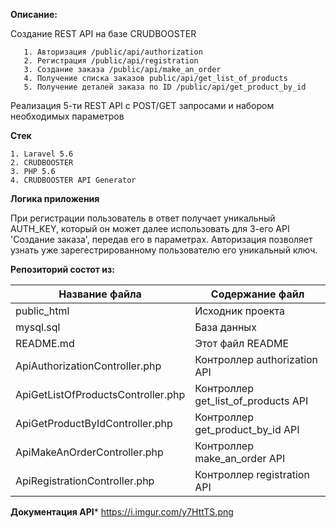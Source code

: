 **Описание:**

 Создание REST API на базе CRUDBOOSTER
 
       1. Авторизация /public/api/authorization 
       2. Регистрация /public/api/registration 
       3. Создание заказа /public/api/make_an_order 
       4. Получение списка заказов public/api/get_list_of_products 
       5. Получение деталей заказа по ID /public/api/get_product_by_id 
       
Реализация 5-ти REST API с POST/GET запросами и набором необходимых параметров

**Стек**

    1. Laravel 5.6
    2. CRUDBOOSTER
    3. PHP 5.6
    4. CRUDBOOSTER API Generator

**Логика приложения**

При регистрации пользователь в ответ получает уникальный AUTH_KEY, который он может далее использовать для 3-его API 'Создание заказа', передав его в параметрах. Авторизация позволяет узнать уже зарегестрированному пользователю его уникальный ключ.

**Репозиторий состот из:**

Название файла  | Содержание файл
----------------|---------------------
public_html     | Исходник проекта
mysql.sql | База данных
README.md  | Этот файл README
ApiAuthorizationController.php  | Контроллер authorization API
ApiGetListOfProductsController.php  | Контроллер get_list_of_products API
ApiGetProductByIdController.php  | Контроллер get_product_by_id API
ApiMakeAnOrderController.php | Контроллер make_an_order API
ApiRegistrationController.php | Контроллер registration API

**Документация API***
https://i.imgur.com/y7HttTS.png
